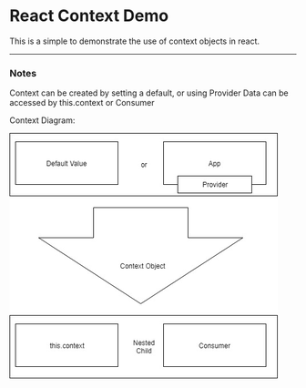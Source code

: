 # React Context Demo
This is a simple to demonstrate the use of context objects in react. 
___
### Notes

Context can be created by setting a default, or using Provider 
Data can be accessed by this.context or Consumer

Context Diagram:

![Context Diagram](https://github.com/slightlyoffbass/react-context-demo/blob/master/ContextDiagram2.jpg?raw=true)